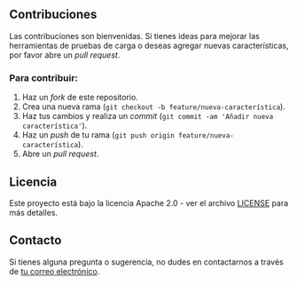 
## Contribuciones

Las contribuciones son bienvenidas. Si tienes ideas para mejorar las herramientas de pruebas de carga o deseas agregar nuevas características, por favor abre un _pull request_.

### Para contribuir:

1. Haz un _fork_ de este repositorio.
2. Crea una nueva rama (`git checkout -b feature/nueva-característica`).
3. Haz tus cambios y realiza un _commit_ (`git commit -am 'Añadir nueva característica'`).
4. Haz un _push_ de tu rama (`git push origin feature/nueva-característica`).
5. Abre un _pull request_.

## Licencia

Este proyecto está bajo la licencia Apache 2.0 - ver el archivo [LICENSE](license.md) para más detalles.

## Contacto

Si tienes alguna pregunta o sugerencia, no dudes en contactarnos a través de [tu correo electrónico](mailto:abdul.aaron3@gmail.com).
